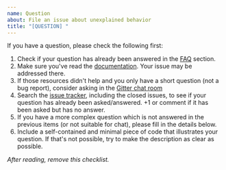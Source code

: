 ```yaml
---
name: Question
about: File an issue about unexplained behavior
title: "[QUESTION] "
---
```


If you have a question, please check the following first:

1. Check if your question has already been answered in the [FAQ][] section.
2. Make sure you've read the [documentation][]. Your issue may be addressed there.
3. If those resources didn't help and you only have a short question (not a bug report), consider asking in the [Gitter chat room][]
4. Search the [issue tracker][], including the closed issues, to see if your question has already been asked/answered. +1 or comment if it has been asked but has no answer.
5. If you have a more complex question which is not answered in the previous items (or not suitable for chat), please fill in the details below.
6. Include a self-contained and minimal piece of code that illustrates your question. If that's not possible, try to make the description as clear as possible.

[FAQ]: http://pybind11.readthedocs.io/en/latest/faq.html
[documentation]: https://pybind11.readthedocs.io
[issue tracker]: https://github.com/pybind/pybind11/issues
[Gitter chat room]: https://gitter.im/pybind/Lobby

*After reading, remove this checklist.*
